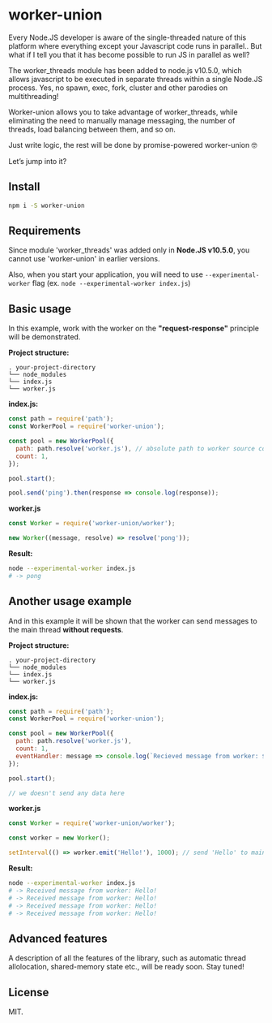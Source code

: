 # worker-union

Every Node.JS developer is aware of the single-threaded nature of this platform where everything except your Javascript code runs in parallel.. But what if I tell you that it has become possible to run JS in parallel as well?

The worker_threads module has been added to node.js v10.5.0, which allows javascript to be executed in separate threads within a single Node.JS process. Yes, no spawn, exec, fork, cluster and other parodies on multithreading!

Worker-union allows you to take advantage of worker_threads, while eliminating the need to manually manage messaging, the number of threads, load balancing between them, and so on.

Just write logic, the rest will be done by promise-powered worker-union 🤓

Let’s jump into it?

## Install

```bash
npm i -S worker-union
```

## Requirements

Since module 'worker_threads' was added only in **Node.JS v10.5.0**, you cannot use 'worker-union' in earlier versions.

Also, when you start your application, you will need to use `--experimental-worker` flag (ex. `node --experimental-worker index.js`)

## Basic usage

In this example, work with the worker on the **"request-response"** principle will be demonstrated.

**Project structure:**

```
. your-project-directory
└── node_modules
└── index.js
└── worker.js
```

**index.js:**
```javascript
const path = require('path');
const WorkerPool = require('worker-union');

const pool = new WorkerPool({
  path: path.resolve('worker.js'), // absolute path to worker source code
  count: 1,
});

pool.start();

pool.send('ping').then(response => console.log(response));
```

**worker.js**
```javascript
const Worker = require('worker-union/worker');

new Worker((message, resolve) => resolve('pong'));
```

**Result:**
```bash
node --experimental-worker index.js
# -> pong
```

## Another usage example

And in this example it will be shown that the worker can send messages to the main thread **without requests**.

**Project structure:**

```
. your-project-directory
└── node_modules
└── index.js
└── worker.js
```

**index.js:**
```javascript
const path = require('path');
const WorkerPool = require('worker-union');

const pool = new WorkerPool({
  path: path.resolve('worker.js'),
  count: 1,
  eventHandler: message => console.log(`Recieved message from worker: ${message}`),
});

pool.start();

// we doesn't send any data here
```

**worker.js**
```javascript
const Worker = require('worker-union/worker');

const worker = new Worker();

setInterval(() => worker.emit('Hello!'), 1000); // send 'Hello' to main thread every second
```

**Result:**
```bash
node --experimental-worker index.js
# -> Received message from worker: Hello!
# -> Received message from worker: Hello!
# -> Received message from worker: Hello!
# -> Received message from worker: Hello!
```

## Advanced features

A description of all the features of the library, such as automatic thread allolocation, shared-memory state etc., will be ready soon. Stay tuned!

## License

MIT.
